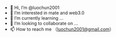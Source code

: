 - 👋 Hi, I’m @luochun2001
- 👀 I’m interested in mate and web3.0
- 🌱 I’m currently learning ...
- 💞️ I’m looking to collaborate on ...
- 📫 How to reach me （luochun2001@gmail.com）

<!---
luochun2001/luochun2001 is a ✨ special ✨ repository because its `README.md` (this file) appears on your GitHub profile.
You can click the Preview link to take a look at your changes.
--->
